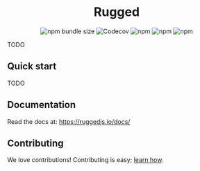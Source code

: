# <div align="center">Rugged</div>

<p align="center">
<img alt="npm bundle size" src="https://img.shields.io/bundlephobia/min/rugged">
<img alt="Codecov" src="https://img.shields.io/codecov/c/github/sparksuite/rugged">
<img alt="npm" src="https://img.shields.io/npm/dw/rugged">
<img alt="npm" src="https://img.shields.io/npm/v/rugged">
<img alt="npm" src="https://img.shields.io/npm/l/rugged">
</p>

TODO

## Quick start

TODO

## Documentation

Read the docs at: https://ruggedjs.io/docs/

## Contributing

We love contributions! Contributing is easy; [learn how](https://github.com/sparksuite/rugged/blob/master/CONTRIBUTING.md).
